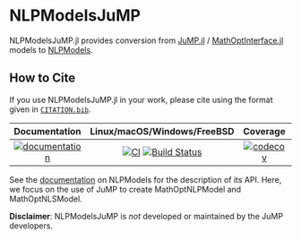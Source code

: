# NLPModelsJuMP

NLPModelsJuMP.jl provides conversion from [JuMP.jl](https://github.com/jump-dev/JuMP.jl) / [MathOptInterface.jl](https://github.com/jump-dev/MathOptInterface.jl) models to [NLPModels](https://github.com/JuliaSmoothOptimizers/NLPModels.jl).

## How to Cite

If you use NLPModelsJuMP.jl in your work, please cite using the format given in [`CITATION.bib`](https://github.com/JuliaSmoothOptimizers/NLPModelsJuMP.jl/blob/main/CITATION.bib).

| **Documentation** | **Linux/macOS/Windows/FreeBSD** | **Coverage** | **DOI** |
|:-----------------:|:----------------------------------------------:|:------------:|:-------:|
| [![documentation](https://img.shields.io/badge/docs-dev-blue.svg)](https://JuliaSmoothOptimizers.github.io/NLPModelsJuMP.jl/dev) | [![CI](https://github.com/JuliaSmoothOptimizers/NLPModelsJuMP.jl/workflows/CI/badge.svg?branch=main)](https://github.com/JuliaSmoothOptimizers/NLPModelsJuMP.jl/actions) [![Build Status](https://img.shields.io/cirrus/github/JuliaSmoothOptimizers/NLPModelsJuMP.jl?logo=Cirrus%20CI)](https://cirrus-ci.com/github/JuliaSmoothOptimizers/NLPModelsJuMP.jl) | [![codecov](https://codecov.io/gh/JuliaSmoothOptimizers/NLPModelsJuMP.jl/branch/main/graph/badge.svg)](https://codecov.io/gh/NLPModelsJuMP.jl) | [![DOI](https://img.shields.io/badge/DOI-10.5281%2Fzenodo.2574162-blue.svg)](https://doi.org/10.5281/zenodo.2574162) |

See the [documentation](https://juliasmoothoptimizers.github.io/NLPModels.jl/stable/) on NLPModels for the description of its API.
Here, we focus on the use of JuMP to create MathOptNLPModel and MathOptNLSModel.

**Disclaimer**: NLPModelsJuMP is *not* developed or maintained by the JuMP developers.

